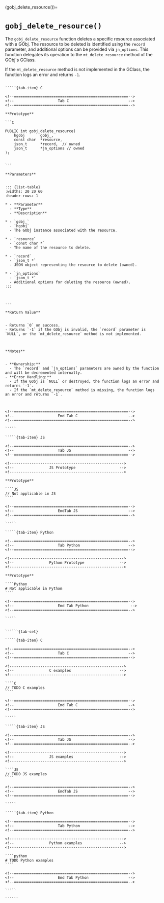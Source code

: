 

<!-- ============================================================== -->
(gobj_delete_resource())=
# `gobj_delete_resource()`
<!-- ============================================================== -->


The `gobj_delete_resource` function deletes a specific resource associated with a GObj. The resource to be deleted is identified using the `record` parameter, and additional options can be provided via `jn_options`. This function delegates its operation to the `mt_delete_resource` method of the GObj's GClass.

If the `mt_delete_resource` method is not implemented in the GClass, the function logs an error and returns `-1`.

        

<!------------------------------------------------------------>
<!--                    Prototypes                          -->
<!------------------------------------------------------------>

``````{tab-set}

`````{tab-item} C

<!--====================================================-->
<!--                    Tab C                           -->
<!--====================================================-->

**Prototype**

```C

PUBLIC int gobj_delete_resource(
    hgobj       gobj_,
    const char  *resource,
    json_t      *record,  // owned
    json_t      *jn_options // owned
);
        

```

**Parameters**


::: {list-table}
:widths: 20 20 60
:header-rows: 1

* - **Parameter**
  - **Type**
  - **Description**

* - `gobj_`
  - `hgobj`
  - The GObj instance associated with the resource.

* - `resource`
  - `const char *`
  - The name of the resource to delete.

* - `record`
  - `json_t *`
  - JSON object representing the resource to delete (owned).

* - `jn_options`
  - `json_t *`
  - Additional options for deleting the resource (owned).
:::

        

---

**Return Value**


- Returns `0` on success.
- Returns `-1` if the GObj is invalid, the `record` parameter is `NULL`, or the `mt_delete_resource` method is not implemented.
        


**Notes**


- **Ownership:**
  - The `record` and `jn_options` parameters are owned by the function and will be decremented internally.
- **Error Handling:**
  - If the GObj is `NULL` or destroyed, the function logs an error and returns `-1`.
  - If the `mt_delete_resource` method is missing, the function logs an error and returns `-1`.
        


<!--====================================================-->
<!--                    End Tab C                       -->
<!--====================================================-->

`````

`````{tab-item} JS

<!--====================================================-->
<!--                    Tab JS                          -->
<!--====================================================-->

<!---------------------------------------------------->
<!--                JS Prototype                    -->
<!---------------------------------------------------->

**Prototype**

````JS
// Not applicable in JS
````

<!--====================================================-->
<!--                    EndTab JS                       -->
<!--====================================================-->

`````

`````{tab-item} Python

<!--====================================================-->
<!--                    Tab Python                      -->
<!--====================================================-->

<!---------------------------------------------------->
<!--                Python Prototype                -->
<!---------------------------------------------------->

**Prototype**

````Python
# Not applicable in Python
````

<!--====================================================-->
<!--                    End Tab Python                   -->
<!--====================================================-->

`````

``````

<!------------------------------------------------------------>
<!--                    Examples                            -->
<!------------------------------------------------------------>

```````{dropdown} Examples

``````{tab-set}

`````{tab-item} C

<!--====================================================-->
<!--                    Tab C                           -->
<!--====================================================-->

<!---------------------------------------------------->
<!--                C examples                      -->
<!---------------------------------------------------->

````C
// TODO C examples
````

<!--====================================================-->
<!--                    End Tab C                       -->
<!--====================================================-->

`````

`````{tab-item} JS

<!--====================================================-->
<!--                    Tab JS                          -->
<!--====================================================-->

<!---------------------------------------------------->
<!--                JS examples                     -->
<!---------------------------------------------------->

````JS
// TODO JS examples
````

<!--====================================================-->
<!--                    EndTab JS                       -->
<!--====================================================-->

`````

`````{tab-item} Python

<!--====================================================-->
<!--                    Tab Python                      -->
<!--====================================================-->

<!---------------------------------------------------->
<!--                Python examples                 -->
<!---------------------------------------------------->

````python
# TODO Python examples
````

<!--====================================================-->
<!--                    End Tab Python                  -->
<!--====================================================-->

`````

``````

```````

